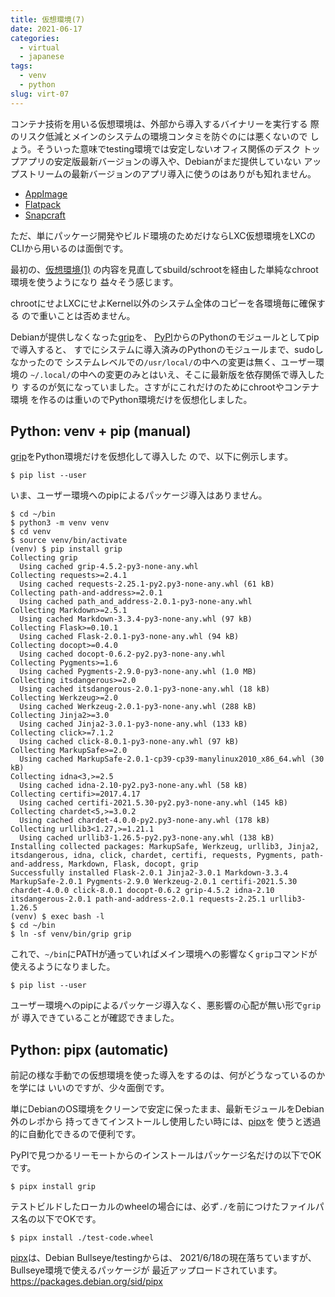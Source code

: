 ```yaml
---
title: 仮想環境(7)
date: 2021-06-17
categories:
  - virtual
  - japanese
tags:
  - venv
  - python
slug: virt-07
---
```


コンテナ技術を用いる仮想環境は、外部から導入するバイナリーを実行する
際のリスク低減とメインのシステムの環境コンタミを防ぐのには悪くないので
しょう。そういった意味でtesting環境では安定しないオフィス関係のデスク
トップアプリの安定版最新バージョンの導入や、Debianがまだ提供していない
アップストリームの最新バージョンのアプリ導入に使うのはありがも知れません。

* [AppImage](https://appimage.org/)
* [Flatpack](https://flatpak.org/)
* [Snapcraft](https://snapcraft.io/)

ただ、単にパッケージ開発やビルド環境のためだけならLXC仮想環境をLXCの
CLIから用いるのは面倒です。

最初の、[仮想環境(1)](https://osamuaoki.github.io/jp/2020/12/13/virt-01/)
の内容を見直してsbuild/schrootを経由した単純なchroot環境を使うようになり
益々そう感じます。

chrootにせよLXCにせよKernel以外のシステム全体のコピーを各環境毎に確保する
ので重いことは否めません。

Debianが提供しなくなった[grip](https://pypi.org/project/grip/)を、
[PyPI](https://pypi.org/)からのPythonのモジュールとしてpipで導入すると、
すでにシステムに導入済みのPythonのモジュールまで、sudoしなかったので
システムレベルでの`/usr/local/`の中への変更は無く、ユーザー環境の
`~/.local/`の中への変更のみとはいえ、そこに最新版を依存関係で導入したり
するのが気になっていました。さすがにこれだけのためにchrootやコンテナ環境
を作るのは重いのでPython環境だけを仮想化しました。

## Python: venv + pip (manual)

[grip](https://pypi.org/project/grip/)をPython環境だけを仮想化して導入した
ので、以下に例示します。

```
$ pip list --user
```
いま、ユーザー環境へのpipによるパッケージ導入はありません。

```
$ cd ~/bin
$ python3 -m venv venv
$ cd venv
$ source venv/bin/activate
(venv) $ pip install grip
Collecting grip
  Using cached grip-4.5.2-py3-none-any.whl
Collecting requests>=2.4.1
  Using cached requests-2.25.1-py2.py3-none-any.whl (61 kB)
Collecting path-and-address>=2.0.1
  Using cached path_and_address-2.0.1-py3-none-any.whl
Collecting Markdown>=2.5.1
  Using cached Markdown-3.3.4-py3-none-any.whl (97 kB)
Collecting Flask>=0.10.1
  Using cached Flask-2.0.1-py3-none-any.whl (94 kB)
Collecting docopt>=0.4.0
  Using cached docopt-0.6.2-py2.py3-none-any.whl
Collecting Pygments>=1.6
  Using cached Pygments-2.9.0-py3-none-any.whl (1.0 MB)
Collecting itsdangerous>=2.0
  Using cached itsdangerous-2.0.1-py3-none-any.whl (18 kB)
Collecting Werkzeug>=2.0
  Using cached Werkzeug-2.0.1-py3-none-any.whl (288 kB)
Collecting Jinja2>=3.0
  Using cached Jinja2-3.0.1-py3-none-any.whl (133 kB)
Collecting click>=7.1.2
  Using cached click-8.0.1-py3-none-any.whl (97 kB)
Collecting MarkupSafe>=2.0
  Using cached MarkupSafe-2.0.1-cp39-cp39-manylinux2010_x86_64.whl (30 kB)
Collecting idna<3,>=2.5
  Using cached idna-2.10-py2.py3-none-any.whl (58 kB)
Collecting certifi>=2017.4.17
  Using cached certifi-2021.5.30-py2.py3-none-any.whl (145 kB)
Collecting chardet<5,>=3.0.2
  Using cached chardet-4.0.0-py2.py3-none-any.whl (178 kB)
Collecting urllib3<1.27,>=1.21.1
  Using cached urllib3-1.26.5-py2.py3-none-any.whl (138 kB)
Installing collected packages: MarkupSafe, Werkzeug, urllib3, Jinja2, itsdangerous, idna, click, chardet, certifi, requests, Pygments, path-and-address, Markdown, Flask, docopt, grip
Successfully installed Flask-2.0.1 Jinja2-3.0.1 Markdown-3.3.4 MarkupSafe-2.0.1 Pygments-2.9.0 Werkzeug-2.0.1 certifi-2021.5.30 chardet-4.0.0 click-8.0.1 docopt-0.6.2 grip-4.5.2 idna-2.10 itsdangerous-2.0.1 path-and-address-2.0.1 requests-2.25.1 urllib3-1.26.5
(venv) $ exec bash -l
$ cd ~/bin
$ ln -sf venv/bin/grip grip
```

これで、`~/bin`にPATHが通っていればメイン環境への影響なく`grip`コマンドが
使えるようになりました。

```
$ pip list --user
```
ユーザー環境へのpipによるパッケージ導入なく、悪影響の心配が無い形で`grip`が
導入できていることが確認できました。

## Python: pipx (automatic)

前記の様な手動での仮想環境を使った導入をするのは、何がどうなっているのかを学には
いいのですが、少々面倒です。

単にDebianのOS環境をクリーンで安定に保ったまま、最新モジュールをDebian外のレポから
持ってきてインストールし使用したい時には、[pipx](https://pypa.github.io/pipx/)を
使うと透過的に自動化できるので便利です。

PyPIで見つかるリーモートからのインストールはパッケージ名だけの以下でOKです。

```
$ pipx install grip

```

テストビルドしたローカルのwheelの場合には、必ず`./`を前につけたファイルパス名の以下でOKです。

```
$ pipx install ./test-code.wheel

```

[pipx](https://pypa.github.io/pipx/)は、Debian Bullseye/testingからは、
2021/6/18の現在落ちていますが、Bullseye環境で使えるパッケージが
最近アップロードされています。 https://packages.debian.org/sid/pipx

<!-- vim: sw=2 sts=2 et se ai tw=79: -->
